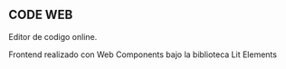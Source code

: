 

## CODE WEB

Editor de codigo online.

Frontend realizado con Web Components bajo la biblioteca Lit Elements